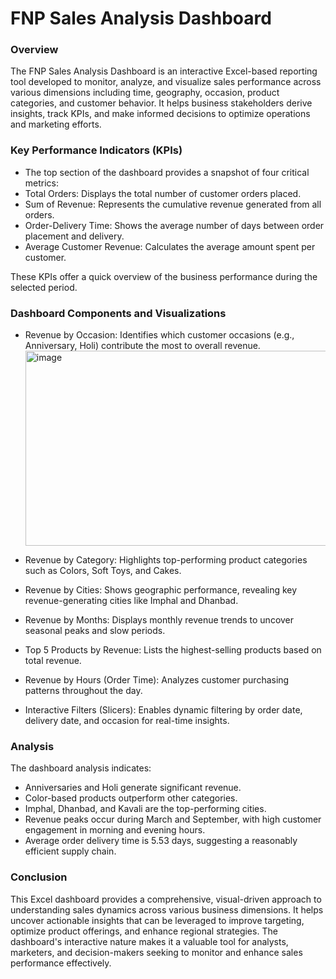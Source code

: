 # FNP Sales Analysis Dashboard
### Overview
The FNP Sales Analysis Dashboard is an interactive Excel-based reporting tool developed to monitor, analyze, and visualize sales performance across various dimensions including time, geography, occasion, product categories, and customer behavior. It helps business stakeholders derive insights, track KPIs, and make informed decisions to optimize operations and marketing efforts.

### Key Performance Indicators (KPIs)
- The top section of the dashboard provides a snapshot of four critical metrics:
- Total Orders: Displays the total number of customer orders placed.
- Sum of Revenue: Represents the cumulative revenue generated from all orders.
- Order-Delivery Time: Shows the average number of days between order placement and delivery.
- Average Customer Revenue: Calculates the average amount spent per customer.

These KPIs offer a quick overview of the business performance during the selected period.

### Dashboard Components and Visualizations 
- Revenue by Occasion: Identifies which customer occasions (e.g., Anniversary, Holi) contribute the most to overall revenue.
  <img width="519" height="312" alt="image" src="https://github.com/user-attachments/assets/76f3da5b-8ea4-4b0f-bd70-2358a2edf448" />

- Revenue by Category: Highlights top-performing product categories such as Colors, Soft Toys, and Cakes.
- Revenue by Cities: Shows geographic performance, revealing key revenue-generating cities like Imphal and Dhanbad.
- Revenue by Months: Displays monthly revenue trends to uncover seasonal peaks and slow periods.
- Top 5 Products by Revenue: Lists the highest-selling products based on total revenue.
- Revenue by Hours (Order Time): Analyzes customer purchasing patterns throughout the day.
- Interactive Filters (Slicers): Enables dynamic filtering by order date, delivery date, and occasion for real-time insights.

### Analysis 
The dashboard analysis indicates:
- Anniversaries and Holi generate significant revenue.
- Color-based products outperform other categories.
- Imphal, Dhanbad, and Kavali are the top-performing cities.
- Revenue peaks occur during March and September, with high customer engagement in morning and evening hours.
- Average order delivery time is 5.53 days, suggesting a reasonably efficient supply chain.

### Conclusion
This Excel dashboard provides a comprehensive, visual-driven approach to understanding sales dynamics across various business dimensions. It helps uncover actionable insights that can be leveraged to improve targeting, optimize product offerings, and enhance regional strategies. The dashboard's interactive nature makes it a valuable tool for analysts, marketers, and decision-makers seeking to monitor and enhance sales performance effectively.


